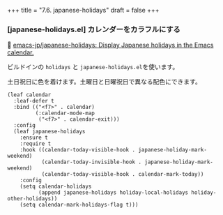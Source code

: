 +++
title = "7.6. japanese-holidays"
draft = false
+++
### [japanese-holidays.el] カレンダーをカラフルにする
🔗 [emacs-jp/japanese-holidays: Display Japanese holidays in the Emacs calendar.](https://github.com/emacs-jp/japanese-holidays) 

ビルドインの `holidays` と `japanese-holidays.el`を使います。

土日祝日に色を着けます。土曜日と日曜祝日で異なる配色にできます。

```elisp
(leaf calendar
  :leaf-defer t
  :bind (("<f7>" . calendar)
		 (:calendar-mode-map
		  ("<f7>" . calendar-exit)))
  :config
  (leaf japanese-holidays
	:ensure t
	:require t
	:hook ((calendar-today-visible-hook . japanese-holiday-mark-weekend)
		   (calendar-today-invisible-hook . japanese-holiday-mark-weekend)
		   (calendar-today-visible-hook . calendar-mark-today))
	:config
	(setq calendar-holidays
		  (append japanese-holidays holiday-local-holidays holiday-other-holidays))
	(setq calendar-mark-holidays-flag t)))
```
